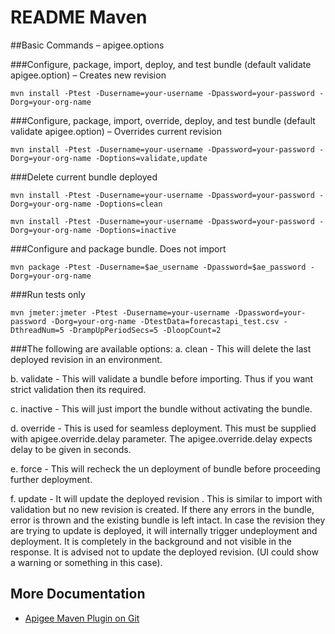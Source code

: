 # README Maven

##Basic Commands – apigee.options

###Configure, package, import, deploy, and test bundle (default validate apigee.option) – Creates new revision

```mvn install -Ptest -Dusername=your-username -Dpassword=your-password -Dorg=your-org-name```

###Configure, package, import, override, deploy, and test bundle (default validate apigee.option) – Overrides current revision

```mvn install -Ptest -Dusername=your-username -Dpassword=your-password -Dorg=your-org-name -Doptions=validate,update```

###Delete current bundle deployed

```mvn install -Ptest -Dusername=your-username -Dpassword=your-password -Dorg=your-org-name -Doptions=clean```

```mvn install -Ptest -Dusername=your-username -Dpassword=your-password -Dorg=your-org-name -Doptions=inactive```

###Configure and package bundle. Does not import

```mvn package -Ptest -Dusername=$ae_username -Dpassword=$ae_password -Dorg=your-org-name```

###Run tests only

```mvn jmeter:jmeter -Ptest -Dusername=your-username -Dpassword=your-password -Dorg=your-org-name -DtestData=forecastapi_test.csv -DthreadNum=5 -DrampUpPeriodSecs=5 -DloopCount=2```


###The following are available options:
a. clean - This will delete the last deployed revision in an environment.

b. validate - This will validate a bundle before importing. Thus if you want strict validation then its required.

c. inactive - This will just import the bundle without activating the bundle.

d. override - This is used for seamless deployment. This must be supplied with apigee.override.delay parameter. The apigee.override.delay expects delay to be given in seconds.

e. force - This will recheck the un deployment of bundle before proceeding further deployment.

f. update - It will update the deployed revision .  This is similar to import with validation but no new revision is created. If there any errors in the bundle, error is thrown and the existing bundle is left intact. In case the revision they are trying to update is deployed, it will internally trigger undeployment and deployment. It is completely in the background and not visible in the response. It is advised not to update the deployed revision. (UI could show a warning or something in this case).

## More Documentation
* [Apigee Maven Plugin on Git](https://github.com/apigee/apigee-deploy-maven-plugin)


